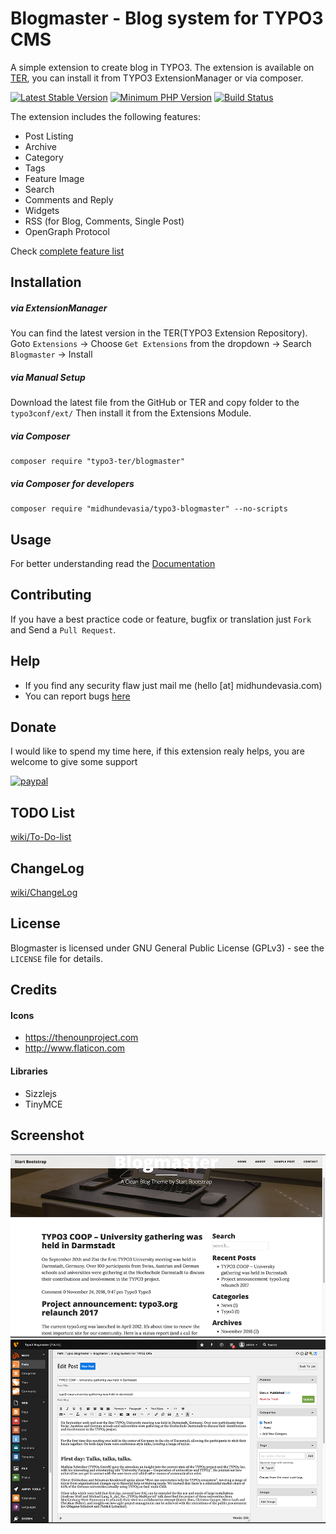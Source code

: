 # Blogmaster - Blog system for TYPO3 CMS

A simple extension to create blog in TYPO3. The extension is available on [TER](https://typo3.org/extensions/repository/view/blogmaster), you can install it from TYPO3 ExtensionManager or via composer. 

[![Latest Stable Version](https://img.shields.io/packagist/v/midhundevasia/typo3-blogmaster.svg?style=flat-square)](https://packagist.org/packages/midhundevasia/typo3-blogmaster)
[![Minimum PHP Version](https://img.shields.io/badge/php-%3E%3D%205.5-8892BF.svg?style=flat-square)](https://php.net/)
[![Build Status](https://travis-ci.org/midhundevasia/typo3-blogmaster.svg?branch=master)](https://travis-ci.org/midhundevasia/typo3-blogmaster)

The extension includes the following features:
* Post Listing
* Archive
* Category
* Tags
* Feature Image
* Search
* Comments and Reply
* Widgets
* RSS (for Blog, Comments, Single Post)
* OpenGraph Protocol

Check [complete feature list](https://github.com/midhundevasia/typo3-blogmaster/wiki/)

## Installation
##### via ExtensionManager
You can find the latest version in the TER(TYPO3 Extension Repository).
Goto `Extensions` -> Choose `Get Extensions` from the dropdown -> Search `Blogmaster` -> Install

##### via Manual Setup
Download the latest file from the GitHub or TER and copy folder to the `typo3conf/ext/`
Then install it from the Extensions Module.

##### via Composer 
	composer require "typo3-ter/blogmaster"

##### via Composer for developers
	composer require "midhundevasia/typo3-blogmaster" --no-scripts

## Usage
For better understanding read the [Documentation](https://github.com/midhundevasia/typo3-blogmaster/wiki)

## Contributing
If you have a best practice code or feature, bugfix or translation just `Fork` and Send a `Pull Request`.


## Help
* If you find any security flaw just mail me (hello [at] midhundevasia.com)
* You can report bugs [here](https://github.com/midhundevasia/typo3-blogmaster/issues)

## Donate
I would like to spend my time here, if this extension realy helps, you are welcome to 
give some support

[![paypal](https://www.paypalobjects.com/webstatic/en_US/i/btn/png/blue-rect-paypal-26px.png)](https://www.paypal.me/midhundevasia/)

## TODO List
[wiki/To-Do-list](https://github.com/midhundevasia/typo3-blogmaster/wiki/To-Do-list)

## ChangeLog
[wiki/ChangeLog](https://github.com/midhundevasia/typo3-blogmaster/wiki/ChangeLog)

## License
Blogmaster is licensed under GNU General Public License (GPLv3) - see the `LICENSE` file for details.

## Credits
#### Icons 
 - https://thenounproject.com
 - http://www.flaticon.com
#### Libraries
 - Sizzlejs
 - TinyMCE

## Screenshot
![](https://raw.githubusercontent.com/midhundevasia/typo3-blogmaster/master/Documentation/Images/Frontend.HomeView.png)
![](https://raw.githubusercontent.com/midhundevasia/typo3-blogmaster/master/Documentation/Images/Backend.PostEdit.png)
